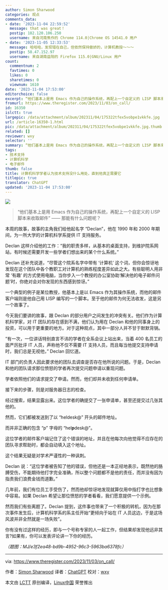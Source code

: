 ```yaml
---
author: Simon Sharwood
categories: 观点
comments_data:
- date: '2023-11-04 22:59:52'
  message: that was great！
  postip: 182.120.106.250
  username: 来自河南焦作的 Chrome 114.0|Chrome OS 14541.0 用户
- date: '2023-11-05 12:33:53'
  message: 哈哈哈，发现错在自己，但依然保持傲娇的，计算机教授～～～
  postip: 58.47.152.97
  username: 来自湖南益阳的 Firefox 115.0|GNU/Linux 用户
count:
  commentnum: 2
  favtimes: 0
  likes: 0
  sharetimes: 0
  viewnum: 1610
date: '2023-11-04 17:53:00'
editorchoice: false
excerpt: “他们基本上是用 Emacs 作为自己的操作系统，再配上一个自定义的 LISP 脚本来收取邮件” —— 那能有什么问题呢？
fromurl: https://www.theregister.com/2023/11/03/on_call/
id: 16350
islctt: true
largepic: /data/attachment/album/202311/04/175322tfex5vobpe1vkkfe.jpg
url: /article-16350-1.html
pic: /data/attachment/album/202311/04/175322tfex5vobpe1vkkfe.jpg.thumb.jpg
related: []
reviewer: wxy
selector: ''
summary: “他们基本上是用 Emacs 作为自己的操作系统，再配上一个自定义的 LISP 脚本来收取邮件” —— 那能有什么问题呢？
tags:
- 技术支持
- 计算机科学
- 电子邮件
thumb: false
title: 计算机科学学者认为技术支持没什么用处，直到他真正需要它
titlepic: true
translator: ChatGPT
updated: '2023-11-04 17:53:00'
---
```


![](/data/attachment/album/202311/04/175322tfex5vobpe1vkkfe.jpg)



> 
> “他们基本上是用 Emacs 作为自己的操作系统，再配上一个自定义的 LISP 脚本来收取邮件” —— 那能有什么问题呢？
> 
> 
> 


本周的故事，故事的主角我们给他起名字 “Declan”，他在 1990 年和 2000 年期间，为一所大学的计算机科学系提供 IT 支持服务。


Declan 这样介绍他的工作：“我的职责多样，从基本的桌面支持，到维护院系网站，有时候还需要开发一些学者们想出来的某个什么系统。”


Declan 还补充说道，“尽管这个院系名字中带有 ‘计算机’ 这个词，但你会惊讶地发现在这个团队中各个教职工对计算机的熟练程度差异如此之大。有些聪明人用非常 ‘有趣’ 的方式使用电脑，当你步入一个教授的办公室协助‘解决他的电子邮件问题’时，你绝对会对你发现的东西感到惊讶。”


一个典型的例子是某位教授，他基本上是以 Emacs 作为其操作系统，而他的邮件客户端则是他自己用 LISP 编写的一个脚本。至于他的邮件为何无法收发，这是另一个故事了。


今天我们要讲的故事，跟 Declan 的部分用户之间发生的冲突有关。他们作为计算机科学家，对 IT 团队的存在感到不满，他们认为用在 Declan 和他的同事身上的投资，可以用于更重要的地方。对于这种观点，其中一部分人并不甘于默默背锅。


“有一次，一位讲话特别直言不讳的学者在全系会议上站出来，当着 400 名员工的面严厉批评 IT 人员，声称他不仅不需要 IT 支持人员，而且每当他提交支持申请时，我们总是无视他，” Declan 回忆道。


IT 部门的负责人因此要求他的团队去调查是否存在他所说的问题。于是，Declan 和他的团队请求那位愤怒的学者再次提交问题申请以重现问题。


学者依照他们的请求提交了申请。然而，他们却并未收到任何申请单。


接下来的步骤，则是对服务器日志的检查。


经过搜索，结果显露出来。这位学者的确提交了一张申请单，甚至还提交过几张其他的。


然而，它们都被发送到了以 “heldesk@” 开头的邮件地址。


而并非正确的包含 “p” 字母的 “hel**p**desk@”。


这位学者的邮件客户端记住了这个错误的地址，并且在他每次向他觉得不应存在的团队寻求帮助时，都会自动填入这个地址。


这个结果无疑是对学术严谨性的一种讽刺。


Declan 说：“这位学者被告知了他的错误，但他还是一本正经地表示，既然他的胳膊受伤，不能期待他打字完全准确，所以整个问题都不是他的责任，而并没有因为指责我们浪费金钱而道歉。”


几年前，我们有位员工手受伤了，然而他却惊讶地发现就算仅用中指打字也比想象中容易。如果 Declan 希望让那位愤怒的学者看看，我们愿意提供一个示例。


然而我们有些离题了。Declan 提到，这件事也带来了一个积极的转机，因为在那次事件发生后，计算机科学系的系主任开始“更倾向于站在 IT 人员这边，于是这场风波并非全然就是一场失败”。


你有没有过这样的经历，即与一个号称专家的人一起工作，但结果却发现他远非其言?如果有，你可以发表评论讲一下你的经历。


*（题图：MJ/e3f2ea48-bd9b-4952-96c3-5963ba6378fc）*




---


via: <https://www.theregister.com/2023/11/03/on_call/>


作者：[Simon Sharwood](https://www.theregister.com/Author/Simon-Sharwood) 译者：[ChatGPT](https://linux.cn/lctt/ChatGPT) 校对：[wxy](https://github.com/wxy)


本文由 [LCTT](https://github.com/LCTT/TranslateProject) 原创编译，[Linux中国](https://linux.cn/) 荣誉推出